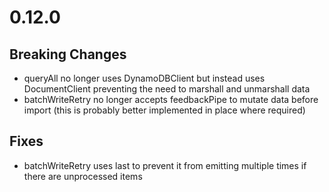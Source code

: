 # 0.12.0
## Breaking Changes
* queryAll no longer uses DynamoDBClient but instead uses DocumentClient preventing the need to marshall and unmarshall data
* batchWriteRetry no longer accepts feedbackPipe to mutate data before import (this is probably better implemented in place where required)

## Fixes
* batchWriteRetry uses last to prevent it from emitting multiple times if there are unprocessed items
